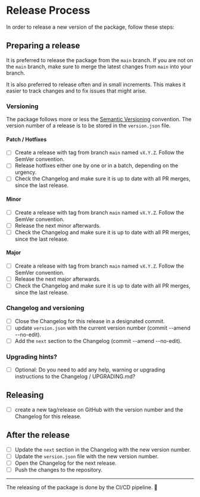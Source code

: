 # Release Process

In order to release a new version of the package, follow these steps:

## Preparing a release

It is preferred to release the package from the `main` branch. If you are not on the `main` branch, make sure to merge the latest changes from `main` into your branch.

It is also preferred to release often and in small increments. This makes it easier to track changes and to fix issues that might arise.

### Versioning

The package follows more or less the [Semantic Versioning](https://semver.org/) convention. The version number of a release is to be stored in the `version.json` file.

#### Patch / Hotfixes

- [ ] Create a release with tag from branch `main` named `vX.Y.Z`. Follow the SemVer convention.
- [ ] Release hotfixes either one by one or in a batch, depending on the urgency.
- [ ] Check the Changelog and make sure it is up to date with all PR merges, since the last release.

#### Minor

- [ ] Create a release with tag from branch `main` named `vX.Y.Z`. Follow the SemVer convention.
- [ ] Release the next minor afterwards.
- [ ] Check the Changelog and make sure it is up to date with all PR merges, since the last release.

#### Major

- [ ] Create a release with tag from branch `main` named `vX.Y.Z`. Follow the SemVer convention.
- [ ] Release the next major afterwards.
- [ ] Check the Changelog and make sure it is up to date with all PR merges, since the last release.

### Changelog and versioning

- [ ] Close the Changelog for this release in a designated commit.
- [ ] update `version.json` with the current version number (commit --amend --no-edit).
- [ ] Add the `next` section to the Changelog (commit --amend --no-edit).

### Upgrading hints?

- [ ] Optional: Do you need to add any help, warning or upgrading instructions to the Changelog / UPGRADING.md?

## Releasing

- [ ] create a new tag/release on GitHub with the version number and the Changelog for this release.

## After the release

- [ ] Update the `next` section in the Changelog with the new version number.
- [ ] Update the `version.json` file with the new version number.
- [ ] Open the Changelog for the next release.
- [ ] Push the changes to the repository.

---

The releasing of the package is done by the CI/CD pipeline. 🥳
